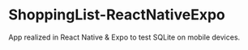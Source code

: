 # ShoppingList-ReactNativeExpo
App realized in React Native & Expo to test SQLite on mobile devices.
